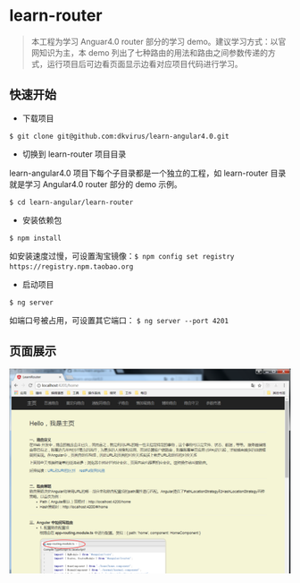 # learn-router

> 本工程为学习 Anguar4.0 router 部分的学习 demo。建议学习方式：以官网知识为主，本 demo 列出了七种路由的用法和路由之间参数传递的方式，运行项目后可边看页面显示边看对应项目代码进行学习。

## 快速开始

- 下载项目

```
$ git clone git@github.com:dkvirus/learn-angular4.0.git
```

- 切换到 learn-router 项目目录

learn-angular4.0 项目下每个子目录都是一个独立的工程，如 learn-router 目录就是学习 Angular4.0 router 部分的 demo 示例。

```
$ cd learn-angular/learn-router
```

- 安装依赖包

```
$ npm install
```

如安装速度过慢，可设置淘宝镜像：`$ npm config set registry https://registry.npm.taobao.org`

- 启动项目

```
$ ng server
```

如端口号被占用，可设置其它端口： `$ ng server --port 4201`

## 页面展示

![首页](./src/assets/images/page1.png)


